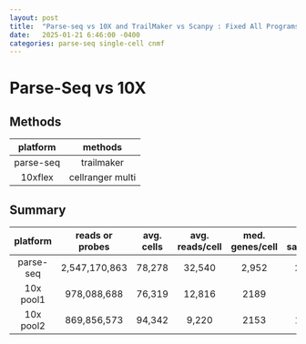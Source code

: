 ```yaml
---
layout: post
title:  "Parse-seq vs 10X and TrailMaker vs Scanpy : Fixed All Programs"
date:   2025-01-21 6:46:00 -0400
categories: parse-seq single-cell cnmf   
---
```

# Parse-Seq vs 10X

## Methods

| platform | methods |
| :--: | :--: |
| parse-seq | trailmaker |
| 10xflex | cellranger multi |

## Summary

| platform | reads or probes | avg. cells | avg. reads/cell | med. genes/cell | seq. saturation | details |
|:--: |:--:| :--: | :--: | :--: | :--: | :-: |
| parse-seq| 2,547,170,863 |78,278 | 32,540 | 2,952 | 24.1% | | 
| 10x pool1 | 978,088,688 | 76,319 | 12,816 | 2189 | 28%  | [UH14](https://raw.githack.com/hmgene/parse-vs-10x-pub/main/data/10x/pool1_UH14_web_summary.html) |
| 10x pool2 | 869,856,573 | 94,342 | 9,220 | 2153 | 19.8% | |
